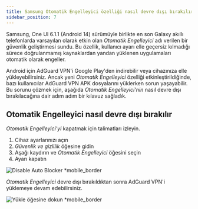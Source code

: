 ```yaml
---
title: Samsung Otomatik Engelleyici özelliği nasıl devre dışı bırakılır
sidebar_position: 7
---
```


Samsung, One UI 6.1.1 (Android 14) sürümüyle birlikte en son Galaxy akıllı telefonlarda varsayılan olarak etkin olan _Otomatik Engelleyici_ adı verilen bir güvenlik geliştirmesi sundu. Bu özellik, kullanıcı ayarı elle geçersiz kılmadığı sürece doğrulanmamış kaynaklardan yandan yüklenen uygulamaları otomatik olarak engeller.

Android için AdGuard VPN'i Google Play'den indirebilir veya cihazınıza elle yükleyebilirsiniz. Ancak yeni _Otomatik Engelleyici_ özelliği etkinleştirildiğinde, bazı kullanıcılar AdGuard VPN APK dosyalarını yüklerken sorun yaşayabilir. Bu sorunu çözmek için, aşağıda _Otomatik Engelleyici'nin_ nasıl devre dışı bırakılacağına dair adım adım bir kılavuz sağladık.

## Otomatik Engelleyici nasıl devre dışı bırakılır

_Otomatik Engelleyici'yi_ kapatmak için talimatları izleyin.

1. Cihaz ayarlarınızı açın
2. _Güvenlik ve gizlilik_ öğesine gidin
3. Aşağı kaydırın ve _Otomatik Engelleyici_ öğesini seçin
4. Ayarı kapatın

![Disable Auto Blocker \*mobile_border](https://cdn.adguard-vpn.com/content/kb/ad_blocker/android/solving_problems/auto-blocker/auto_blocker_en.png)

_Otomatik Engelleyici_ devre dışı bırakıldıktan sonra AdGuard VPN'i yüklemeye devam edebilirsiniz.

![Yükle öğesine dokun \*mobile_border](https://cdn.adguard-vpn.com/content/kb/vpn/android/install_en.png)
